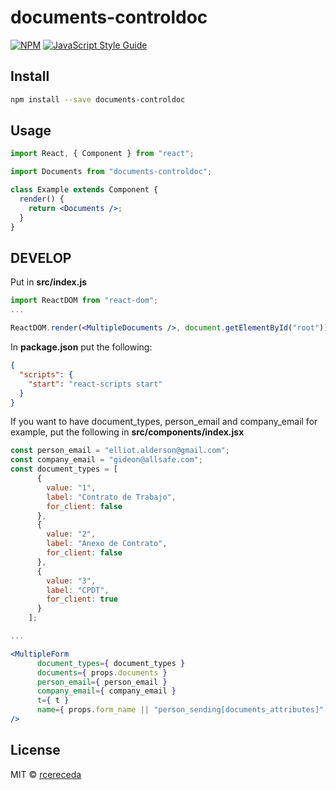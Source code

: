 # documents-controldoc

>

[![NPM](https://img.shields.io/npm/v/documents-controldoc.svg)](https://www.npmjs.com/package/documents-controldoc) [![JavaScript Style Guide](https://img.shields.io/badge/code_style-standard-brightgreen.svg)](https://standardjs.com)

## Install

```bash
npm install --save documents-controldoc
```

## Usage

```jsx
import React, { Component } from "react";

import Documents from "documents-controldoc";

class Example extends Component {
  render() {
    return <Documents />;
  }
}
```

## DEVELOP

Put in **src/index.js**

```jsx
import ReactDOM from "react-dom";
...

ReactDOM.render(<MultipleDocuments />, document.getElementById("root"));
```

In **package.json** put the following:

```json
{
  "scripts": {
    "start": "react-scripts start"
  }
}
```

If you want to have document_types, person_email and company_email for example, put the following in **src/components/index.jsx**

```jsx
const person_email = "elliot.alderson@gmail.com";
const company_email = "gideon@allsafe.com";
const document_types = [
      {
        value: "1",
        label: "Contrato de Trabajo",
        for_client: false
      },
      {
        value: "2",
        label: "Anexo de Contrato",
        for_client: false
      },
      {
        value: "3",
        label: "CPDT",
        for_client: true
      }
    ];

...

<MultipleForm
      document_types={ document_types }
      documents={ props.documents }
      person_email={ person_email }
      company_email={ company_email }
      t={ t }
      name={ props.form_name || "person_sending[documents_attributes]" }
/>

```

## License

MIT © [rcereceda](https://github.com/rcereceda)
